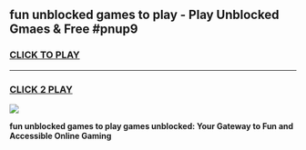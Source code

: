 
## fun unblocked games to play - Play Unblocked Gmaes & Free #pnup9
<h3>
<a href="https://news.freeplayer.one?title=fun_unblocked_games_to_play&ref=24F">CLICK TO PLAY</a></h3>
<hr>

<h3>
<a href="https://news.freeplayer.one?title=fun_unblocked_games_to_play&ref=24F">CLICK 2 PLAY</a>
  
</h3>

<a href="https://news.freeplayer.one?title=fun_unblocked_games_to_play&ref=24F/"><img src="https://clearcache.store/games.png"></a>


**fun unblocked games to play games unblocked: Your Gateway to Fun and Accessible Online Gaming**
